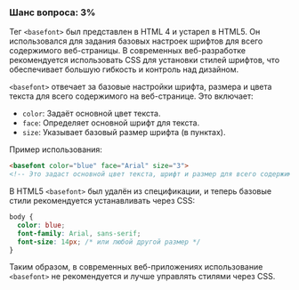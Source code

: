 ### Шанс вопроса: 3%

Тег `<basefont>` был представлен в HTML 4 и устарел в HTML5. Он использовался для задания базовых настроек шрифтов для всего содержимого веб-страницы. В современных веб-разработке рекомендуется использовать CSS для установки стилей шрифтов, что обеспечивает большую гибкость и контроль над дизайном.

`<basefont>` отвечает за базовые настройки шрифта, размера и цвета текста для всего содержимого на веб-странице. Это включает:

- `color`: Задаёт основной цвет текста.
- `face`: Определяет основной шрифт для текста.
- `size`: Указывает базовый размер шрифта (в пунктах).

Пример использования:
```html
<basefont color="blue" face="Arial" size="3">
<!-- Это задаст основной цвет текста, шрифт и размер для всего содержимого на странице -->
```

В HTML5 `<basefont>` был удалён из спецификации, и теперь базовые стили рекомендуется устанавливать через CSS:
```css
body {
  color: blue;
  font-family: Arial, sans-serif;
  font-size: 14px; /* или любой другой размер */
}
```
Таким образом, в современных веб-приложениях использование `<basefont>` не рекомендуется и лучше управлять стилями через CSS.